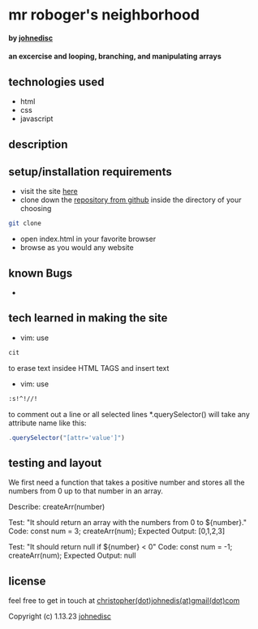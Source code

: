 
# mr roboger's neighborhood

#### by [johnedisc](https://johnedisc.github.io/portfolio/)

#### an excercise and looping, branching, and manipulating arrays

## technologies used

* html
* css
* javascript

## description



## setup/installation requirements

* visit the site [here]()
* clone down the [repository from github]() inside the directory of your choosing
```bash
git clone 
```
* open index.html in your favorite browser
* browse as you would any website

## known Bugs

* 

## tech learned in making the site

* vim: use 
```bash
cit
```
 to erase text insidee HTML TAGS and insert text
* vim: use 
```bash
:s!^!//!
``` 
 to comment out a line or all selected lines
*.querySelector() will take any attribute name like this: 
```javascript
.querySelector("[attr='value']")
```

## testing and layout

We first need a function that takes a positive number and stores all the numbers from 0 up to that number in an array.  

Describe: createArr(number)

Test: "It should return an array with the numbers from 0 to ${number}."
Code:
const num = 3;
createArr(num);
Expected Output: [0,1,2,3]

Test: "It should return null if ${number} < 0"
Code:
const num = -1;
createArr(num);
Expected Output: null

## license

feel free to get in touch at [christopher(dot)johnedis(at)gmail(dot)com](christopher.johnedis@gmail.com)

Copyright (c) 1.13.23 [johnedisc](https://johnedisc.github.io/portfolio/)
